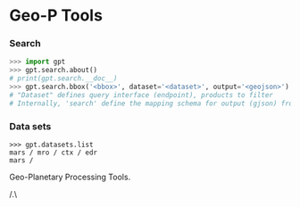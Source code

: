 # Geo-P Tools

### Search

```python
>>> import gpt
>>> gpt.search.about()
# print(gpt.search.__doc__)
>>> gpt.search.bbox('<bbox>', dataset='<dataset>', output='<geojson>')
# "Dataset" defines query interface (endpoint), products to filter
# Internally, 'search' define the mapping schema for output (gjson) from provider (json/xml)
```

### Data sets
```
>>> gpt.datasets.list
mars / mro / ctx / edr
mars /
```

Geo-Planetary Processing Tools.

/.\
